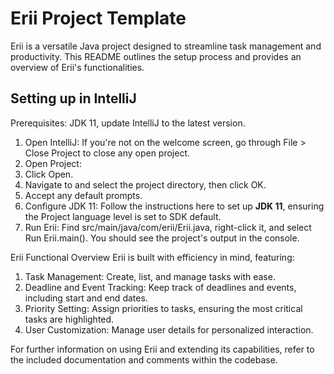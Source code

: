 # Erii Project Template
Erii is a versatile Java project designed to streamline task management and productivity. This README outlines the setup process and provides an overview of Erii's functionalities.

## Setting up in IntelliJ
Prerequisites: JDK 11, update IntelliJ to the latest version.

1. Open IntelliJ: If you're not on the welcome screen, go through File > Close Project to close any open project.
  1. Open Project:
  1. Click Open.
  1. Navigate to and select the project directory, then click OK.
  1. Accept any default prompts.
1. Configure JDK 11: Follow the instructions here to set up **JDK 11**, ensuring the Project language level is set to SDK default.
1. Run Erii: Find src/main/java/com/erii/Erii.java, right-click it, and select Run Erii.main(). You should see the project's output in the console.

Erii Functional Overview
Erii is built with efficiency in mind, featuring:

1. Task Management: Create, list, and manage tasks with ease.
1. Deadline and Event Tracking: Keep track of deadlines and events, including start and end dates.
1. Priority Setting: Assign priorities to tasks, ensuring the most critical tasks are highlighted.
1. User Customization: Manage user details for personalized interaction.

For further information on using Erii and extending its capabilities, refer to the included documentation and comments within the codebase.
